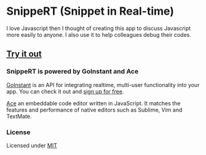 # SnippeRT (Snippet in Real-time)

I love Javascript then I thought of creating this app to discuss Javascript more easily to anyone. I also use it to help colleagues debug their codes.

## [**Try it out**](http://ravenjohn.github.io/snippeRT)

### SnippeRT is powered by GoInstant and Ace

[GoInstant](http://goinstant.com) is an API for integrating realtime, multi-user functionality into your app.
You can check it out and [sign up for free](https://goinstant.com/signup).

[Ace](http://ace.c9.io) an embeddable code editor written in JavaScript. It matches the features and performance of native editors such as Sublime, Vim and TextMate.

### License

Licensed under [MIT](https://github.com/ravenjohn/snippeRT/blob/master/LICENSE)
